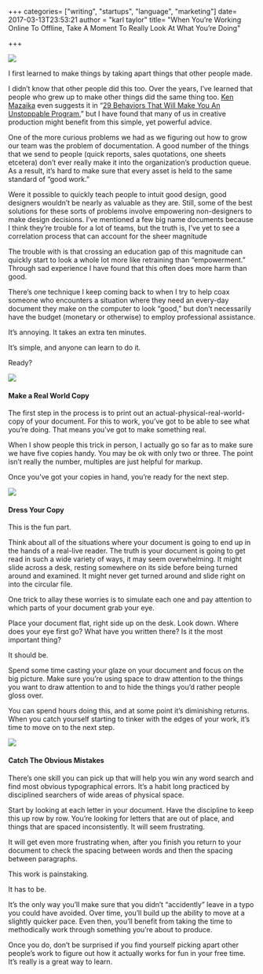 +++
categories= ["writing", "startups", "language", "marketing"]
date= 2017-03-13T23:53:21 
author = "karl taylor"
title= "When You’re Working Online To Offline, Take A Moment To Really Look At What You’re Doing"

+++

  ![](https://raw.githubusercontent.com/karljtaylor/kjt/blog/content/assets/41538-1mnpu9c2aae6-sbvlu6i44a.png)  


 I first learned to make things by taking apart things that other people made.

 I didn’t know that other people did this too. Over the years, I’ve learned that people who grew up to make other things did the same thing too. [Ken Mazaika](https://medium.com/u/18c72d00861) even suggests it in “[29 Behaviors That Will Make You An Unstoppable Program](https://medium.com/@kenmazaika/29-behaviors-that-will-make-you-an-unstoppable-programmer-8778941d80f7#.fjz8kcd24),” but I have found that many of us in creative production might benefit from this simple, yet powerful advice.

 One of the more curious problems we had as we figuring out how to grow our team was the problem of documentation. A good number of the things that we send to people (quick reports, sales quotations, one sheets etcetera) don’t ever really make it into the organization’s production queue. As a result, it’s hard to make sure that every asset is held to the same standard of “good work.”

 Were it possible to quickly teach people to intuit good design, good designers wouldn’t be nearly as valuable as they are. Still, some of the best solutions for these sorts of problems involve empowering non-designers to make design decisions. I’ve mentioned a few big name documents because I think they’re trouble for a lot of teams, but the truth is, I’ve yet to see a correlation process that can account for the sheer magnitude

 The trouble with is that crossing an education gap of this magnitude can quickly start to look a whole lot more like retraining than “empowerment.” Through sad experience I have found that this often does more harm than good.

 There’s one technique I keep coming back to when I try to help coax someone who encounters a situation where they need an every-day document they make on the computer to look “good,” but don’t necessarily have the budget (monetary or otherwise) to employ professional assistance.

 It’s annoying. It takes an extra ten minutes.

 It’s simple, and anyone can learn to do it.

 Ready?

  ![](https://raw.githubusercontent.com/karljtaylor/kjt/blog/content/assets/85b75-1vpqxuipce-mcngjc4iyh4w.jpeg)  


 #### Make a Real World Copy

 The first step in the process is to print out an actual-physical-real-world-copy of your document. For this to work, you’ve got to be able to see what you’re doing. That means you’ve got to make something real.

 When I show people this trick in person, I actually go so far as to make sure we have five copies handy. You may be ok with only two or three. The point isn’t really the number, multiples are just helpful for markup.

 Once you’ve got your copies in hand, you’re ready for the next step.

  ![](https://raw.githubusercontent.com/karljtaylor/kjt/blog/content/assets/4564a-15eoxsirz1toqvmyqyrxt6w.jpeg)  


 #### Dress Your Copy

 This is the fun part.

 Think about all of the situations where your document is going to end up in the hands of a real-live reader. The truth is your document is going to get read in such a wide variety of ways, it may seem overwhelming. It might slide across a desk, resting somewhere on its side before being turned around and examined. It might never get turned around and slide right on into the circular file.

 One trick to allay these worries is to simulate each one and pay attention to which parts of your document grab your eye.

 Place your document flat, right side up on the desk. Look down. Where does your eye first go? What have you written there? Is it the most important thing?

 It should be.

 Spend some time casting your glaze on your document and focus on the big picture. Make sure you’re using space to draw attention to the things you want to draw attention to and to hide the things you’d rather people gloss over.

 You can spend hours doing this, and at some point it’s diminishing returns. When you catch yourself starting to tinker with the edges of your work, it’s time to move on to the next step.

  ![](https://raw.githubusercontent.com/karljtaylor/kjt/blog/content/assets/64729-16rpzekqbyan2fkxbvkhkrq.jpeg)  


 #### Catch The Obvious Mistakes

 There’s one skill you can pick up that will help you win any word search and find most obvious typographical errors. It’s a habit long practiced by disciplined searchers of wide areas of physical space.

 Start by looking at each letter in your document. Have the discipline to keep this up row by row. You’re looking for letters that are out of place, and things that are spaced inconsistently. It will seem frustrating.

 It will get even more frustrating when, after you finish you return to your document to check the spacing between words and then the spacing between paragraphs.

 This work is painstaking.

 It has to be.

 It’s the only way you’ll make sure that you didn’t “accidently” leave in a typo you could have avoided. Over time, you’ll build up the ability to move at a slightly quicker pace. Even then, you’ll benefit from taking the time to methodically work through something you’re about to produce.

 Once you do, don’t be surprised if you find yourself picking apart other people’s work to figure out how it actually works for fun in your free time. It’s really is a great way to learn.
